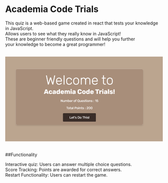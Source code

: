# Academia Code Trials<br>

This quiz is a web-based game created in react that tests your knowledge in JavaScript.<br>
Allows users to see what they really know in JavaScript!<br>
These are beginner friendly questions and will help you further<br>
your knowledge to become a great programmer!

&nbsp;
![Start Screen](docs/startscreen-quiz.png)
&nbsp;

##Functionality<br>

Interactive quiz: Users can answer multiple choice questions.<br>
Score Tracking: Points are awarded for correct answers.<br>
Restart Functionality: Users can restart the game.



